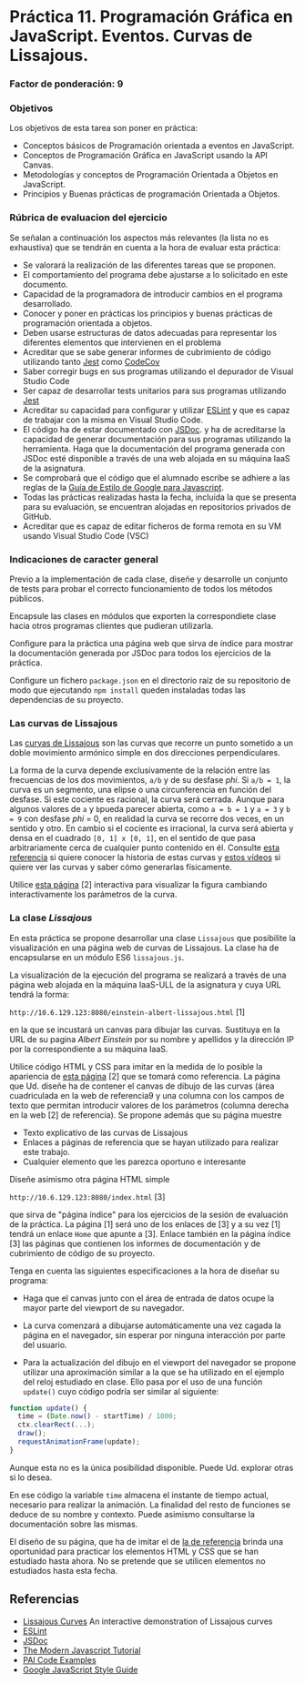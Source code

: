 # Práctica 11. Programación Gráfica en JavaScript. Eventos. Curvas de Lissajous.
### Factor de ponderación: 9

### Objetivos
Los objetivos de esta tarea son poner en práctica:
* Conceptos básicos de Programación orientada a eventos en JavaScript.
* Conceptos de Programación Gráfica en JavaScript usando la API Canvas.
* Metodologías y conceptos de Programación Orientada a Objetos en JavaScript.
* Principios y Buenas prácticas de programación Orientada a Objetos.

### Rúbrica de evaluacion del ejercicio
Se señalan a continuación los aspectos más relevantes (la lista no es exhaustiva)
que se tendrán en cuenta a la hora de evaluar esta práctica:
* Se valorará la realización de las diferentes tareas que se proponen.
* El comportamiento del programa debe ajustarse a lo solicitado en este documento.
* Capacidad de la programadora de introducir cambios en el programa desarrollado.
* Conocer y poner en prácticas los principios y buenas prácticas de programación orientada a objetos.
* Deben usarse estructuras de datos adecuadas para representar los diferentes elementos que intervienen en el problema
* Acreditar que se sabe generar informes de cubrimiento de código utilizando tanto 
[Jest](https://jestjs.io/)
como
[CodeCov](https://docs.codecov.com/docs)
* Saber corregir bugs en sus programas utilizando el depurador de Visual Studio Code
* Ser capaz de desarrollar tests unitarios para sus programas utilizando 
[Jest](https://jestjs.io/)
* Acreditar su capacidad para configurar y utilizar 
[ESLint](https://eslint.org/)
  y que es capaz de trabajar con la misma en Visual Studio Code.
* El código ha de estar documentado con 
[JSDoc](https://jsdoc.app/). 
  y ha de acreditarse la capacidad de generar documentación para sus programas utilizando la herramienta.
  Haga que la documentación del programa generada con JSDoc esté disponible a través de una web alojada en su máquina IaaS de la asignatura.
* Se comprobará que el código que el alumnado escribe se adhiere a las reglas de la 
[Guía de Estilo de Google para Javascript](https://google.github.io/styleguide/jsguide.html).
* Todas las prácticas realizadas hasta la fecha, incluída la que se presenta para su evaluación, se encuentran alojadas en repositorios privados de GitHub.
* Acreditar que es capaz de editar ficheros de forma remota en su VM usando Visual Studio
  Code (VSC)

### Indicaciones de caracter general
Previo a la implementación de cada clase, diseñe y desarrolle un conjunto de tests para probar el correcto
funcionamiento de todos los métodos públicos.

Encapsule las clases en módulos que exporten la correspondiete clase hacia otros programas clientes que pudieran utilizarla.

Configure para la práctica una página web que sirva de índice para mostrar la documentación generada por
JSDoc para todos los ejercicios de la práctica.

Configure un fichero `package.json` en el directorio raíz de su repositorio de modo que ejecutando 
`npm install` queden instaladas todas las dependencias de su proyecto.

### Las curvas de Lissajous
Las 
[curvas de Lissajous](https://es.wikipedia.org/wiki/Curva_de_Lissajous)
son las curvas que recorre un punto sometido a un doble movimiento armónico simple en dos direcciones perpendiculares. 

La forma de la curva depende exclusivamente de la relación entre las frecuencias de los dos movimientos, 
`a/b` y de su desfase *phi*. 
Si `a/b = 1`, la curva es un segmento, una elipse o una circunferencia en función del desfase. 
Si este cociente es racional, la curva será cerrada.
Aunque para algunos valores de `a` y `b`pueda parecer abierta, como `a = b = 1` y `a = 3` y `b = 9` con desfase *phi* = 0, 
en realidad la curva se recorre dos veces, en un sentido y otro. 
En cambio si el cociente es irracional, la curva será abierta y densa en el cuadrado `[0, 1] x [0, 1]`, en el sentido de que 
pasa arbitrariamente cerca de cualquier punto contenido en él.
Consulte 
[esta
referencia](https://www.investigacionyciencia.es/revistas/investigacion-y-ciencia/el-nuevo-coronavirus-796/las-figuras-de-lissajous-18475)
si quiere conocer la historia de estas curvas y
[estos
vídeos](https://www.investigacionyciencia.es/blogs/tecnologia/14/posts/las-figuras-de-lissajous-videos-18493)
si quiere ver las curvas y saber cómo generarlas físicamente.

Utilice
[esta página](https://academo.org/demos/lissajous-curves/) [2]
interactiva para visualizar la figura cambiando interactivamente los parámetros de la curva.

### La clase *Lissajous*
En esta práctica se propone desarrollar una clase `Lissajous` 
que posibilite la visualización en una página web de curvas de Lissajous.
La clase ha de encapsularse en un módulo ES6 `lissajous.js`.

La visualización de la ejecución del programa se realizará a través de una página web alojada
en la máquina IaaS-ULL de la asignatura y cuya URL tendrá la forma:

`http://10.6.129.123:8080/einstein-albert-lissajous.html` [1]

en la que se incustará un canvas para dibujar las curvas.
Sustituya en la URL de su pagina *Albert Einstein* por su nombre y apellidos
y la dirección IP por la correspondiente a su máquina IaaS.

Utilice código HTML y CSS para imitar en la medida de lo posible la apariencia de
[esta página](https://academo.org/demos/lissajous-curves/) [2]
que se tomará como referencia.
La página que Ud. diseñe ha de contener el canvas de dibujo de las curvas (área cuadriculada en
la web de referencia9 y una columna con los campos de texto que permitan introducir valores de los parámetros
(columna derecha en la web [2] de referencia).
Se propone además que su página muestre
* Texto explicativo de las curvas de Lissajous
* Enlaces a páginas de referencia que se hayan utilizado para realizar este trabajo.
* Cualquier elemento que les parezca oportuno e interesante

Diseñe asimismo otra página HTML simple 

`http://10.6.129.123:8080/index.html` [3]

que sirva de "página índice" para los ejercicios de la sesión de evaluación de la práctica.
La página [1] será uno de los enlaces de [3] y a su vez [1] tendrá un enlace `Home` que apunte a [3].
Enlace también en la página índice [3] las páginas que contienen los informes de documentación y de
cubrimiento de código de su proyecto.

Tenga en cuenta las siguientes especificaciones a la hora de diseñar su programa:

* Haga que el canvas junto con el área de entrada de datos ocupe la mayor parte del viewport de su navegador.

* La curva comenzará a dibujarse automáticamente una vez cagada la página en el navegador, sin esperar por ninguna interacción por parte del usuario.

* Para la actualización del dibujo en el viewport del navegador se propone utilizar una aproximación similar a
la que se ha utilizado en el ejemplo del reloj estudiado en clase.
Ello pasa por el uso de una función `update()` cuyo código podría ser similar al siguiente:

```js
function update() {
  time = (Date.now() - startTime) / 1000;
  ctx.clearRect(...);
  draw();
  requestAnimationFrame(update);
}
``` 
Aunque esta no es la única posibilidad disponible. 
Puede Ud. explorar otras si lo desea.

En ese código la variable `time` almacena el instante de tiempo actual, necesario para realizar la animación.
La finalidad del resto de funciones se deduce de su nombre y contexto. 
Puede asimismo consultarse la documentación sobre las mismas.

El diseño de su página, que ha de imitar el de
[la de referencia](https://academo.org/demos/lissajous-curves/)
brinda una oportunidad para practicar los elementos HTML y CSS que se han estudiado hasta ahora.
No se pretende que se utilicen elementos no estudiados hasta esta fecha.

## Referencias
* [Lissajous Curves](https://academo.org/demos/lissajous-curves/) An interactive demonstration of Lissajous curves
* [ESLint](https://eslint.org/)
* [JSDoc](https://jsdoc.app/)
* [The Modern Javascript Tutorial](https://javascript.info)
* [PAI Code Examples](https://github.com/ULL-ESIT-PAI-2021-2022/PAI-class-code-examples/tree/master/src)
* [Google JavaScript Style Guide](https://google.github.io/styleguide/jsguide.html)

